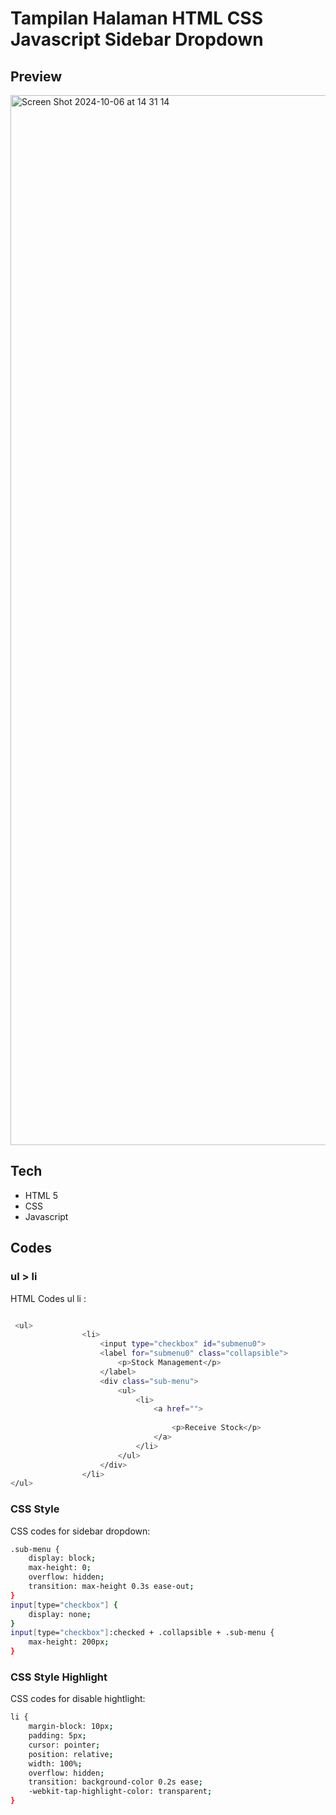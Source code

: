# Tampilan Halaman HTML CSS Javascript Sidebar Dropdown

## Preview

<img width="1680" alt="Screen Shot 2024-10-06 at 14 31 14" src="https://github.com/user-attachments/assets/e6780aa7-379b-417d-9d97-8817661629ec">

## Tech
- HTML 5
- CSS
- Javascript


## Codes

### ul > li
HTML Codes ul li :

```bash

 <ul>
                <li>
                    <input type="checkbox" id="submenu0">
                    <label for="submenu0" class="collapsible">
                        <p>Stock Management</p>
                    </label>
                    <div class="sub-menu">
                        <ul>
                            <li>
                                <a href="">
                                  
                                    <p>Receive Stock</p>
                                </a>
                            </li>
                        </ul>
                    </div>
                </li>
</ul>

```

### CSS Style
CSS codes for sidebar dropdown:

```bash
.sub-menu {
    display: block;
    max-height: 0;
    overflow: hidden;
    transition: max-height 0.3s ease-out;
}
input[type="checkbox"] {
    display: none;
}
input[type="checkbox"]:checked + .collapsible + .sub-menu {
    max-height: 200px;
}
```

### CSS Style Highlight
CSS codes for disable hightlight:

```bash
li {
    margin-block: 10px;
    padding: 5px;
    cursor: pointer;
    position: relative;
    width: 100%;
    overflow: hidden;
    transition: background-color 0.2s ease;
    -webkit-tap-highlight-color: transparent;
}
```
